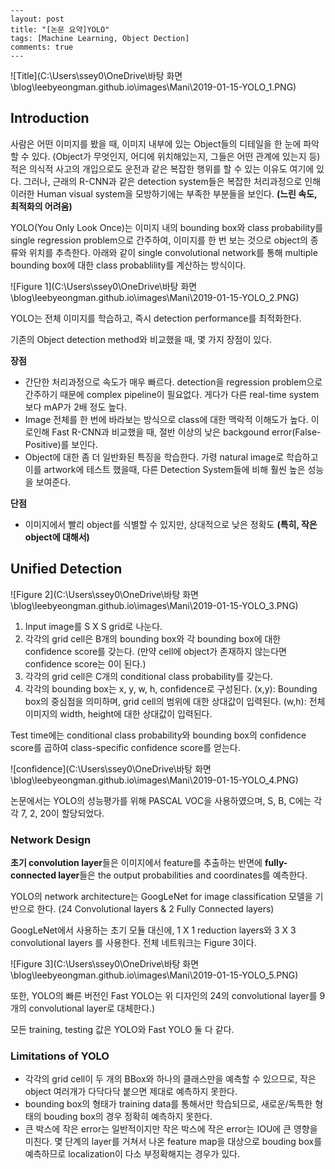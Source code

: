 ```
---
layout: post
title: "[논문 요약]YOLO"
tags: [Machine Learning, Object Dection]
comments: true
---
```

![Title](C:\Users\ssey0\OneDrive\바탕 화면\blog\leebyeongman.github.io\images\Mani\2019-01-15-YOLO_1.PNG)

## Introduction

사람은 어떤 이미지를 봤을 때, 이미지 내부에 있는 Object들의 디테일을 한 눈에 파악할 수 있다. (Object가 무엇인지, 어디에 위치해있는지, 그들은 어떤 관계에 있는지 등) 적은 의식적 사고의 개입으로도 운전과 같은 복잡한 행위를 할 수 있는 이유도 여기에 있다. 그러나, 근래의 R-CNN과 같은 detection system들은 복잡한 처리과정으로 인해 이러한 Human visual system을 모방하기에는 부족한 부분들을 보인다. **(느린 속도, 최적화의 어려움)**

YOLO(You Only Look Once)는 이미지 내의 bounding box와 class probability를 single regression problem으로 간주하여, 이미지를 한 번 보는 것으로 object의 종류와 위치를 추측한다. 아래와 같이 single convolutional network를 통해 multiple bounding box에 대한 class probablility를 계산하는 방식이다. 

![Figure 1](C:\Users\ssey0\OneDrive\바탕 화면\blog\leebyeongman.github.io\images\Mani\2019-01-15-YOLO_2.PNG)

YOLO는 전체 이미지를 학습하고, 즉시 detection performance를 최적화한다.

기존의 Object detection method와 비교했을 때, 몇 가지 장점이 있다.

**장점**

- 간단한 처리과정으로 속도가 매우 빠르다. detection을 regression problem으로 간주하기 때문에 complex pipeline이 필요없다. 게다가 다른 real-time system보다 mAP가 2배 정도 높다.
- Image 전체를 한 번에 바라보는 방식으로 class에 대한 맥락적 이해도가 높다. 이로인해 Fast R-CNN과 비교했을 때, 절반 이상의 낮은 backgound error(False-Positive)를 보인다.
- Object에 대한 좀 더 일반화된 특징을 학습한다. 가령 natural image로 학습하고 이를 artwork에 테스트 했을때, 다른 Detection System들에 비해 훨씬 높은 성능을 보여준다.

**단점**

- 이미지에서 빨리 object를 식별할 수 있지만, 상대적으로 낮은 정확도 **(특히, 작은 object에 대해서)**



## Unified Detection

![Figure 2](C:\Users\ssey0\OneDrive\바탕 화면\blog\leebyeongman.github.io\images\Mani\2019-01-15-YOLO_3.PNG)

1. Input image를 S X S grid로 나눈다.
2. 각각의 grid cell은 B개의 bounding box와 각 bounding box에 대한 confidence score를 갖는다. (만약 cell에 object가 존재하지 않는다면 confidence score는 0이 된다.) 
3. 각각의 grid cell은 C개의 conditional class probability를 갖는다. 
4. 각각의 bounding box는 x, y, w, h, confidence로 구성된다. 
   (x,y): Bounding box의 중심점을 의미하며, grid cell의 범위에 대한 상대값이 입력된다. 
   (w,h): 전체 이미지의 width, height에 대한 상대값이 입력된다.

Test time에는 conditional class probability와 bounding box의 confidence score를 곱하여 class-specific confidence score를 얻는다.

![confidence](C:\Users\ssey0\OneDrive\바탕 화면\blog\leebyeongman.github.io\images\Mani\2019-01-15-YOLO_4.PNG)

논문에서는 YOLO의 성능평가를 위해 PASCAL VOC을 사용하였으며, S, B, C에는 각각 7, 2, 20이 할당되었다.



### Network Design

**초기 convolution layer**들은 이미지에서 feature를 추출하는 반면에 **fully-connected layer**들은 the output probabilities and coordinates를 예측한다. 

YOLO의 network architecture는 GoogLeNet for image classification 모델을 기반으로 한다. (24 Convolutional layers & 2 Fully Connected layers)

GoogLeNet에서 사용하는 초기 모듈 대신에, 1 X 1 reduction layers와 3 X 3 convolutional layers 를 사용한다.       전체 네트워크는 Figure 3이다.

![Figure 3](C:\Users\ssey0\OneDrive\바탕 화면\blog\leebyeongman.github.io\images\Mani\2019-01-15-YOLO_5.PNG)

또한, YOLO의 빠른 버전인 Fast YOLO는 위 디자인의 24의 convolutional layer를 9개의 convolutional layer로 대체한다.)

모든 training, testing 값은 YOLO와 Fast YOLO 둘 다 같다.



### Limitations of YOLO

- 각각의 grid cell이 두 개의 BBox와 하나의 클래스만을 예측할 수 있으므로, 작은 object 여러개가 다닥다닥 붙으면 제대로 예측하지 못한다.
- bounding box의 형태가 training data를 통해서만 학습되므로, 새로운/독특한 형태의 bouding box의 경우 정확히 예측하지 못한다.
- 큰 박스에 작은 error는 일반적이지만 작은 박스에 작은 error는 IOU에 큰 영향을 미친다. 몇 단계의 layer를 거쳐서 나온 feature map을 대상으로 bouding box를 예측하므로 localization이 다소 부정확해지는 경우가 있다.